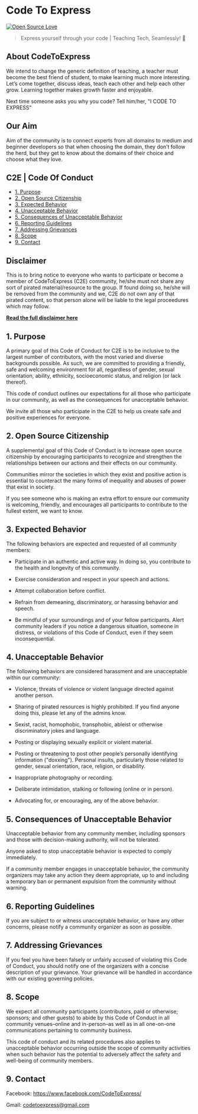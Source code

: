 # Code To Express

[![Open Source Love](https://badges.frapsoft.com/os/v1/open-source.svg?v=102)](#)

> Express yourself through your code | Teaching Tech, Seamlessly! 🌟

## About CodeToExpress

We intend to change the generic definition of teaching, a teacher must become the best friend of student, to make learning much more interesting. Let’s come together, discuss ideas, teach each other and help each other grow. Learning together makes growth faster and enjoyable.

Next time someone asks you why you code? Tell him/her, "I CODE TO EXPRESS"

## Our Aim

Aim of the community is to connect experts from all domains to medium and beginner developers so that when choosing the domain, they don’t follow the herd, but they get to know about the domains of their choice and choose what they love.

## C2E | Code Of Conduct

* [1. Purpose](#1-purpose)
* [2. Open Source Citizenship](#2-open-source-citizenship)
* [3. Expected Behavior](#3-expected-behavior)
* [4. Unacceptable Behavior](#4-unacceptable-behavior)
* [5. Consequences of Unacceptable Behavior](#5-consequences-of-unacceptable-behavior)
* [6. Reporting Guidelines](#6-reporting-guidelines)
* [7. Addressing Grievances](#7-addressing-grievances)
* [8. Scope](#8-scope)
* [9. Contact](#9-contact)

## Disclaimer

This is to bring notice to everyone who wants to participate or become a member of CodeToExpress (C2E) community, he/she must not share any sort of pirated material/resource to the group. If found doing so, he/she will be removed from the community and we, C2E do not own any of that pirated content, so that person alone will be liable to the legal proceedures which may follow.

[**Read the full disclaimer here**](./Disclaimer.md)

## 1. Purpose

A primary goal of this  Code of Conduct for C2E is to be inclusive to the largest number of contributors, with the most varied and diverse backgrounds possible. As such, we are committed to providing a friendly, safe and welcoming environment for all, regardless of gender, sexual orientation, ability, ethnicity, socioeconomic status, and religion (or lack thereof).

This code of conduct outlines our expectations for all those who participate in our community, as well as the consequences for unacceptable behavior.

We invite all those who participate in the C2E to help us create safe and positive experiences for everyone.

## 2. Open Source Citizenship

A supplemental goal of this Code of Conduct is to increase open source citizenship by encouraging participants to recognize and strengthen the relationships between our actions and their effects on our community.

Communities mirror the societies in which they exist and positive action is essential to counteract the many forms of inequality and abuses of power that exist in society.

If you see someone who is making an extra effort to ensure our community is welcoming, friendly, and encourages all participants to contribute to the fullest extent, we want to know.

## 3. Expected Behavior

The following behaviors are expected and requested of all community members:

* Participate in an authentic and active way. In doing so, you contribute to the health and longevity of this community.

* Exercise consideration and respect in your speech and actions.

* Attempt collaboration before conflict.

* Refrain from demeaning, discriminatory, or harassing behavior and speech.

* Be mindful of your surroundings and of your fellow participants. Alert community leaders if you notice a dangerous situation, someone in distress, or violations of this Code of Conduct, even if they seem inconsequential.

## 4. Unacceptable Behavior

The following behaviors are considered harassment and are unacceptable within our community:

* Violence, threats of violence or violent language directed against another person.

* Sharing of pirated resources is highly prohibited. If you find anyone doing this, please let any of the admins know.

* Sexist, racist, homophobic, transphobic, ableist or otherwise discriminatory jokes and language.

* Posting or displaying sexually explicit or violent material.

* Posting or threatening to post other people’s personally identifying information ("doxxing").
Personal insults, particularly those related to gender, sexual orientation, race, religion, or disability.

* Inappropriate photography or recording.

* Deliberate intimidation, stalking or following (online or in person).

* Advocating for, or encouraging, any of the above behavior.

## 5. Consequences of Unacceptable Behavior

Unacceptable behavior from any community member, including sponsors and those with decision-making authority, will not be tolerated.

Anyone asked to stop unacceptable behavior is expected to comply immediately.

If a community member engages in unacceptable behavior, the community organizers may take any action they deem appropriate, up to and including a temporary ban or permanent expulsion from the community without warning.

## 6. Reporting Guidelines

If you are subject to or witness unacceptable behavior, or have any other concerns, please notify a community organizer as soon as possible.

## 7. Addressing Grievances

If you feel you have been falsely or unfairly accused of violating this Code of Conduct, you should notify one of the organizers with a concise description of your grievance. Your grievance will be handled in accordance with our existing governing policies.

## 8. Scope

We expect all community participants (contributors, paid or otherwise; sponsors; and other guests) to abide by this Code of Conduct in all community venues–online and in-person–as well as in all one-on-one communications pertaining to community business.

This code of conduct and its related procedures also applies to unacceptable behavior occurring outside the scope of community activities when such behavior has the potential to adversely affect the safety and well-being of community members.

## 9. Contact

Facebook: https://www.facebook.com/CodeToExpress/

Gmail: codetoexpress@gmail.com